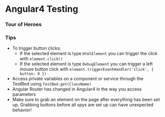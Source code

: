# Angular4 Testing
### Tour of Heroes

### Tips
* To trigger button clicks:
    * If the selected element is type `HtmlElement` you can trigger the click with `element.click()`
    * If the selected element is type `DebugElement` you can trigger a left mouse button click with `element.triggerEventHandler('click', { button: 0 })`
* Access private variables on a component or service through the TestBed using `TestBed.get(ClassName)`
* Angular Router has changed in Angular4 in the way you access parameters
* Make sure to grab an element on the page after everything has been set up. Grabbing buttons before all spys are set up can have unexpected behavior!